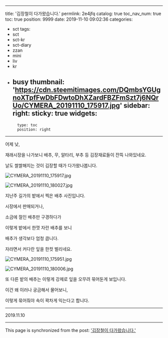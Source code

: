 
---
title: '김장철이 다가왔습니다.'
permlink: 2e4jfq
catalog: true
toc_nav_num: true
toc: true
position: 9999
date: 2019-11-10 09:02:36
categories:
- sct
tags:
- sct
- sct-kr
- sct-diary
- zzan
- mini
- liv
- kr
- busy
thumbnail: 'https://cdn.steemitimages.com/DQmbsYGUgnoXTpfFwDbFDwtoDhXZardFBZFmSzt7j6NQrUo/CYMERA_20191110_175917.jpg'
sidebar:
    right:
        sticky: true
widgets:
    -
        type: toc
        position: right
---


어제 낮, 

재래시장을 나가보니 배추, 무, 알타리, 부추 등 김장재료들이 잔뜩 나와있네요.

날도 쌀쌀해지는 것이 김장할 때가 다가왔나봅니다.


![CYMERA_20191110_175917.jpg](https://cdn.steemitimages.com/DQmbsYGUgnoXTpfFwDbFDwtoDhXZardFBZFmSzt7j6NQrUo/CYMERA_20191110_175917.jpg)

![CYMERA_20191110_180027.jpg](https://cdn.steemitimages.com/DQmVMKViFbijxa88wczCqJodLj2gjE65k8qvTtZz6QAHFk5/CYMERA_20191110_180027.jpg)

지난주 길가의 밭에서 찍은 배추 사진입니다.

시장에서 판매되거나, 

소금에 절인 배추만 구경하다가 

이렇게 밭에서 한껏 자란 배추를 보니

배추가 생각보다 엄청 큽니다.

자라면서 커다란 잎을 한컷 벌리네요.

![CYMERA_20191110_175951.jpg](https://cdn.steemitimages.com/DQmctatjxcy72Qng1A4RqXncL7R8FMxg4DfPSRRRkjdg6s4/CYMERA_20191110_175951.jpg)

![CYMERA_20191110_180006.jpg](https://cdn.steemitimages.com/DQmSNKLknV2PouciMt8WkDuV1Pd1KqznfX8YcnAKjeCS3DJ/CYMERA_20191110_180006.jpg)

또 다른 밭의 배추는 이렇게 강제로 잎을 오무려 묶어둔게 보입니다.

이건 왜 이러나 궁금해서 물어보니,

이렇게 묶어줘야 속이 꽉차게 익는다고 합니다.

***

2019.11.10

- - -

This page is synchronized from the post: ['김장철이 다가왔습니다.'](https://steemit.com/@lucky2015/2e4jfq)
